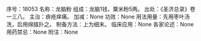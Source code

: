 序号：18053
名称：龙脑粉
组成：龙脑1钱，粟米粉5两。
出处：《圣济总录》卷一三八。
主治：痱疮痒痛。
加减：None
功效：None
用法用量：先用枣叶汤洗，后用绵搵扑之。
制备方法：上为细末。
临床应用：None
各家论述：None
用药禁忌：None
附注：None
